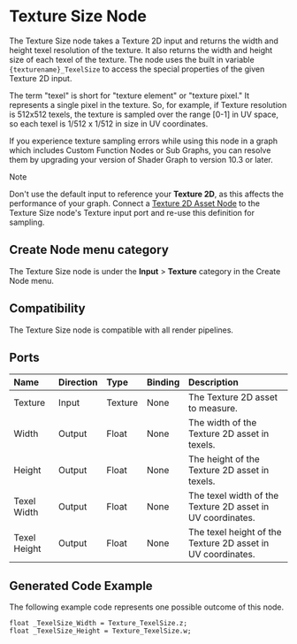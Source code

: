 # Texture Size Node

The Texture Size node takes a Texture 2D input and returns the width and height texel resolution of the texture. It also returns the width and height size of each texel of the texture. The node uses the built in variable `{texturename}_TexelSize` to access the special properties of the given Texture 2D input.

The term "texel" is short for "texture element" or "texture pixel." It represents a single pixel in the texture.  So, for example, if Texture resolution is 512x512 texels, the texture is sampled over the range [0-1] in UV space,  so each texel is 1/512 x 1/512 in size in UV coordinates.

<!-- ![](images/) Add image of node-->

If you experience texture sampling errors while using this node in a graph which includes Custom Function Nodes or Sub Graphs, you can resolve them by upgrading your version of Shader Graph to version 10.3 or later.

> [!NOTE]
> Don't use the default input to reference your **Texture 2D**, as this affects the performance of your graph. Connect a [Texture 2D Asset Node](Texture-2D-Asset-Node.md) to the Texture Size node's Texture input port and re-use this definition for sampling.

## Create Node menu category

The Texture Size node is under the **Input** &gt; **Texture** category in the Create Node menu.

## Compatibility

The Texture Size node is compatible with all render pipelines.

## Ports

| Name         | Direction | Type     | Binding | Description |
|:------------ |:----------|:---------|:--------|:------------|
| Texture      | Input     | Texture  | None    | The Texture 2D asset to measure. |
| Width        | Output    | Float    | None    | The width of the Texture 2D asset in texels. |
| Height       | Output    | Float    | None    | The height of the Texture 2D asset in texels. |
| Texel Width  | Output    | Float    | None    | The texel width of the Texture 2D asset in UV coordinates. |
| Texel Height | Output    | Float    | None    | The texel height of the Texture 2D asset in UV coordinates. |


<!-- ## Example graph usage -->

<!-- Add example usage of node -->

## Generated Code Example

The following example code represents one possible outcome of this node.

```
float _TexelSize_Width = Texture_TexelSize.z;
float _TexelSize_Height = Texture_TexelSize.w;
```
